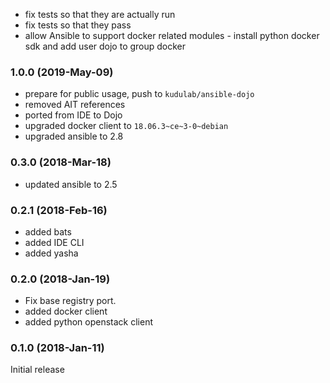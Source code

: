 * fix tests so that they are actually run
* fix tests so that they pass
* allow Ansible to support docker related modules - install python docker sdk
 and add user dojo to group docker

### 1.0.0 (2019-May-09)

 * prepare for public usage, push to `kudulab/ansible-dojo`
 * removed AIT references
 * ported from IDE to Dojo
 * upgraded docker client to `18.06.3~ce~3-0~debian`
 * upgraded ansible to 2.8

### 0.3.0 (2018-Mar-18)

 * updated ansible to 2.5

### 0.2.1 (2018-Feb-16)

 * added bats
 * added IDE CLI
 * added yasha

### 0.2.0 (2018-Jan-19)

 * Fix base registry port.
 * added docker client
 * added python openstack client

### 0.1.0 (2018-Jan-11)

Initial release
